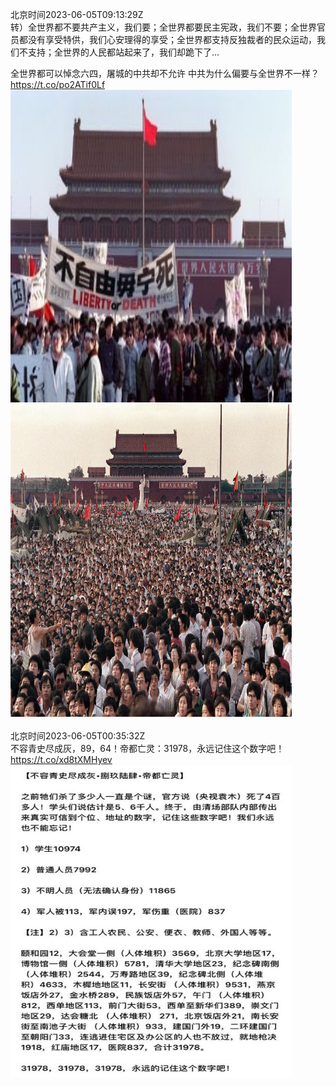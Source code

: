 北京时间2023-06-05T09:13:29Z<br>转）全世界都不要共产主义，我们要；全世界都要民主宪政，我们不要；全世界官员都没有享受特供，我们心安理得的享受；全世界都支持反独裁者的民众运动，我们不支持；全世界的人民都站起来了，我们却跪下了...

全世界都可以悼念六四，屠城的中共却不允许
中共为什么偏要与全世界不一样？ https://t.co/po2ATif0Lf<br><img src='/temp/image/2023/t-Month-6/1665527227788795905_0.jpg' width='450' height='500'><img src='/temp/image/2023/t-Month-6/1665527227788795905_1.jpg' width='450' height='500'><br><br>北京时间2023-06-05T00:35:32Z<br>不容青史尽成灰，89，64！帝都亡灵：31978，永远记住这个数字吧！ https://t.co/xd8tXMHyev<br><img src='/temp/image/2023/t-Month-6/1665396880547758080_0.jpg' width='450' height='500'><br><br>
